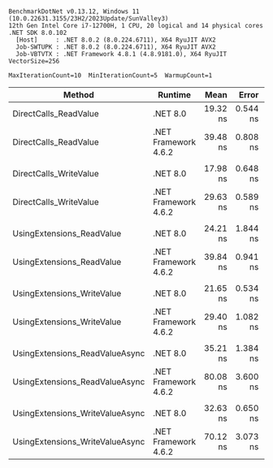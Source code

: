 ```

BenchmarkDotNet v0.13.12, Windows 11 (10.0.22631.3155/23H2/2023Update/SunValley3)
12th Gen Intel Core i7-12700H, 1 CPU, 20 logical and 14 physical cores
.NET SDK 8.0.102
  [Host]     : .NET 8.0.2 (8.0.224.6711), X64 RyuJIT AVX2
  Job-SWTUPK : .NET 8.0.2 (8.0.224.6711), X64 RyuJIT AVX2
  Job-VBTVTX : .NET Framework 4.8.1 (4.8.9181.0), X64 RyuJIT VectorSize=256

MaxIterationCount=10  MinIterationCount=5  WarmupCount=1  

```

| Method                          | Runtime              |     Mean |    Error |   StdDev | Ratio | RatioSD |
|---------------------------------|----------------------|---------:|---------:|---------:|------:|--------:|
| DirectCalls_ReadValue           | .NET 8.0             | 19.32 ns | 0.544 ns | 0.360 ns |  1.00 |    0.00 |
| DirectCalls_ReadValue           | .NET Framework 4.6.2 | 39.48 ns | 0.808 ns | 0.535 ns |  2.04 |    0.05 |
|                                 |                      |          |          |          |       |         |
| DirectCalls_WriteValue          | .NET 8.0             | 17.98 ns | 0.648 ns | 0.428 ns |  1.00 |    0.00 |
| DirectCalls_WriteValue          | .NET Framework 4.6.2 | 29.63 ns | 0.589 ns | 0.389 ns |  1.65 |    0.05 |
|                                 |                      |          |          |          |       |         |
| UsingExtensions_ReadValue       | .NET 8.0             | 24.21 ns | 1.844 ns | 1.097 ns |  1.00 |    0.00 |
| UsingExtensions_ReadValue       | .NET Framework 4.6.2 | 39.84 ns | 0.941 ns | 0.622 ns |  1.65 |    0.08 |
|                                 |                      |          |          |          |       |         |
| UsingExtensions_WriteValue      | .NET 8.0             | 21.65 ns | 0.534 ns | 0.353 ns |  1.00 |    0.00 |
| UsingExtensions_WriteValue      | .NET Framework 4.6.2 | 29.40 ns | 1.082 ns | 0.715 ns |  1.36 |    0.03 |
|                                 |                      |          |          |          |       |         |
| UsingExtensions_ReadValueAsync  | .NET 8.0             | 35.21 ns | 1.384 ns | 0.823 ns |  1.00 |    0.00 |
| UsingExtensions_ReadValueAsync  | .NET Framework 4.6.2 | 80.08 ns | 3.600 ns | 2.381 ns |  2.26 |    0.10 |
|                                 |                      |          |          |          |       |         |
| UsingExtensions_WriteValueAsync | .NET 8.0             | 32.63 ns | 0.650 ns | 0.340 ns |  1.00 |    0.00 |
| UsingExtensions_WriteValueAsync | .NET Framework 4.6.2 | 70.12 ns | 3.073 ns | 1.829 ns |  2.16 |    0.04 |
